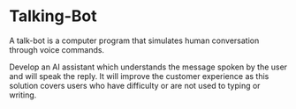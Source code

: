 # Talking-Bot
A talk-bot  is a computer program that simulates human conversation through voice commands.

Develop an AI assistant which understands the message spoken by the user and will speak the
reply. It will improve the customer experience as this solution covers users who have 
difficulty or are not used to typing or writing.
